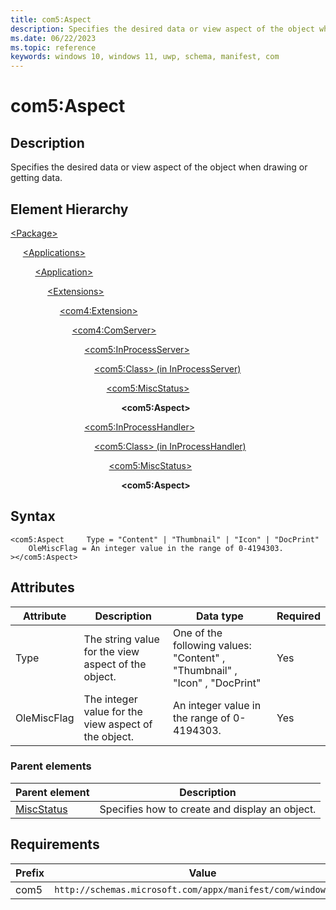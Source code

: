 ```yaml
---
title: com5:Aspect
description: Specifies the desired data or view aspect of the object when drawing or getting data. (com5:Aspect)
ms.date: 06/22/2023
ms.topic: reference
keywords: windows 10, windows 11, uwp, schema, manifest, com
---
```


# com5:Aspect



## Description

Specifies the desired data or view aspect of the object when drawing or getting data.



## Element Hierarchy
[\<Package\>](element-package.md)

&nbsp;&nbsp;&nbsp;&nbsp; [\<Applications\>](element-applications.md)

&nbsp;&nbsp;&nbsp;&nbsp; &nbsp;&nbsp;&nbsp;&nbsp; [\<Application\>](element-application.md)

&nbsp;&nbsp;&nbsp;&nbsp; &nbsp;&nbsp;&nbsp;&nbsp; &nbsp;&nbsp;&nbsp;&nbsp; [\<Extensions\>](element-1-extensions.md)


&nbsp;&nbsp;&nbsp;&nbsp; &nbsp;&nbsp;&nbsp;&nbsp; &nbsp;&nbsp;&nbsp;&nbsp; &nbsp;&nbsp;&nbsp;&nbsp; [\<com4:Extension\>](element-com4-extension.md)

&nbsp;&nbsp;&nbsp;&nbsp; &nbsp;&nbsp;&nbsp;&nbsp; &nbsp;&nbsp;&nbsp;&nbsp; &nbsp;&nbsp;&nbsp;&nbsp; &nbsp;&nbsp;&nbsp;&nbsp; [\<com4:ComServer\>](element-com4-comserver.md)

&nbsp;&nbsp;&nbsp;&nbsp; &nbsp;&nbsp;&nbsp;&nbsp; &nbsp;&nbsp;&nbsp;&nbsp; &nbsp;&nbsp;&nbsp;&nbsp; &nbsp;&nbsp;&nbsp;&nbsp; &nbsp;&nbsp;&nbsp;&nbsp; [\<com5:InProcessServer\>](element-com5-inprocessserver.md)

&nbsp;&nbsp;&nbsp;&nbsp; &nbsp;&nbsp;&nbsp;&nbsp; &nbsp;&nbsp;&nbsp;&nbsp; &nbsp;&nbsp;&nbsp;&nbsp; &nbsp;&nbsp;&nbsp;&nbsp; &nbsp;&nbsp;&nbsp;&nbsp; &nbsp;&nbsp;&nbsp;&nbsp;[\<com5:Class\> (in InProcessServer)](element-com5-inprocessserver-class.md)

&nbsp;&nbsp;&nbsp;&nbsp; &nbsp;&nbsp;&nbsp;&nbsp; &nbsp;&nbsp;&nbsp;&nbsp; &nbsp;&nbsp;&nbsp;&nbsp; &nbsp;&nbsp;&nbsp;&nbsp; &nbsp;&nbsp;&nbsp;&nbsp; &nbsp;&nbsp;&nbsp;&nbsp; &nbsp;&nbsp;&nbsp;&nbsp;[\<com5:MiscStatus\>](element-com5-miscstatus.md)

&nbsp;&nbsp;&nbsp;&nbsp; &nbsp;&nbsp;&nbsp;&nbsp; &nbsp;&nbsp;&nbsp;&nbsp; &nbsp;&nbsp;&nbsp;&nbsp; &nbsp;&nbsp;&nbsp;&nbsp; &nbsp;&nbsp;&nbsp;&nbsp; &nbsp;&nbsp;&nbsp;&nbsp; &nbsp;&nbsp;&nbsp;&nbsp; &nbsp;&nbsp;&nbsp;&nbsp;  **&lt;com5:Aspect&gt;**

&nbsp;&nbsp;&nbsp;&nbsp; &nbsp;&nbsp;&nbsp;&nbsp; &nbsp;&nbsp;&nbsp;&nbsp; &nbsp;&nbsp;&nbsp;&nbsp; &nbsp;&nbsp;&nbsp;&nbsp; &nbsp;&nbsp;&nbsp;&nbsp; [\<com5:InProcessHandler\>](element-com5-inprocesshandler.md)

&nbsp;&nbsp;&nbsp;&nbsp; &nbsp;&nbsp;&nbsp;&nbsp; &nbsp;&nbsp;&nbsp;&nbsp; &nbsp;&nbsp;&nbsp;&nbsp;  &nbsp;&nbsp;&nbsp;&nbsp; &nbsp;&nbsp;&nbsp;&nbsp; &nbsp;&nbsp;&nbsp;&nbsp;[\<com5:Class\> (in InProcessHandler)](element-com5-inprocesshandler-class.md)

&nbsp;&nbsp;&nbsp;&nbsp; &nbsp;&nbsp;&nbsp;&nbsp; &nbsp;&nbsp;&nbsp;&nbsp; &nbsp;&nbsp;&nbsp;&nbsp; &nbsp;&nbsp;&nbsp;&nbsp; &nbsp;&nbsp;&nbsp;&nbsp; &nbsp;&nbsp;&nbsp;&nbsp; &nbsp;&nbsp;&nbsp;&nbsp; [\<com5:MiscStatus\>](element-com5-miscstatus.md)

&nbsp;&nbsp;&nbsp;&nbsp; &nbsp;&nbsp;&nbsp;&nbsp; &nbsp;&nbsp;&nbsp;&nbsp; &nbsp;&nbsp;&nbsp;&nbsp; &nbsp;&nbsp;&nbsp;&nbsp; &nbsp;&nbsp;&nbsp;&nbsp; &nbsp;&nbsp;&nbsp;&nbsp; &nbsp;&nbsp;&nbsp;&nbsp; &nbsp;&nbsp;&nbsp;&nbsp; **&lt;com5:Aspect&gt;**


## Syntax
```syntax
<com5:Aspect     Type = "Content" | "Thumbnail" | "Icon" | "DocPrint"
    OleMiscFlag = An integer value in the range of 0-4194303.
></com5:Aspect>
```


## Attributes

| Attribute | Description | Data type | Required |
| -----------| -------------| -----------| ----------|
| Type | The string value for the view aspect of the object. | One of the following values: "Content" , "Thumbnail" , "Icon" , "DocPrint"| Yes |
| OleMiscFlag | The integer value for the view aspect of the object. | An integer value in the range of 0-4194303.| Yes |

### Parent elements

| Parent element | Description |
|-|-|
| [MiscStatus](element-com5-miscstatus.md) | Specifies how to create and display an object. |

## Requirements

| Prefix | Value |
| ---------------| -------------------------------------------------------------|
| com5 | `http://schemas.microsoft.com/appx/manifest/com/windows10/5` |
